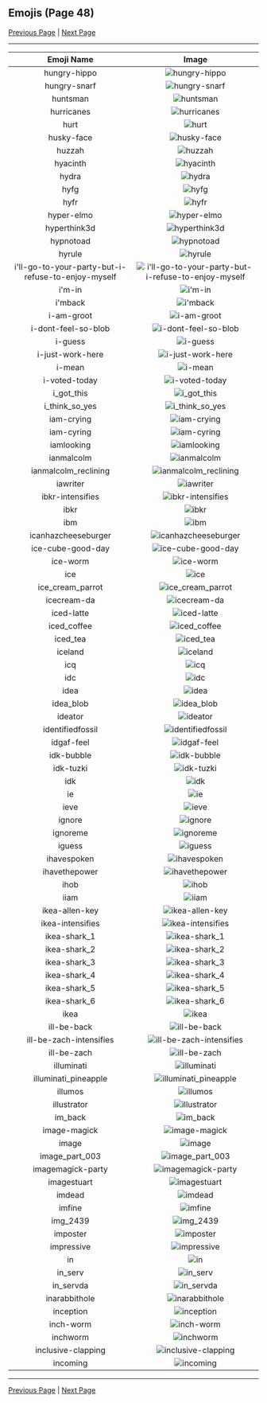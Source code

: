 
## Emojis (Page 48)

[Previous Page](/docs/hashicorp/page-h-0047.md)
  | [Next Page](/docs/hashicorp/page-i-0049.md)

<hr />

|Emoji Name|Image|
| :-: | :-: |
|hungry-hippo| ![hungry-hippo](/emojis/hashicorp/hungry-hippo.gif)|
|hungry-snarf| ![hungry-snarf](/emojis/hashicorp/hungry-snarf.png)|
|huntsman| ![huntsman](/emojis/hashicorp/huntsman.png)|
|hurricanes| ![hurricanes](/emojis/hashicorp/hurricanes.png)|
|hurt| ![hurt](/emojis/hashicorp/hurt.png)|
|husky-face| ![husky-face](/emojis/hashicorp/husky-face.png)|
|huzzah| ![huzzah](/emojis/hashicorp/huzzah.gif)|
|hyacinth| ![hyacinth](/emojis/hashicorp/hyacinth.png)|
|hydra| ![hydra](/emojis/hashicorp/hydra.png)|
|hyfg| ![hyfg](/emojis/hashicorp/hyfg.jpg)|
|hyfr| ![hyfr](/emojis/hashicorp/hyfr.png)|
|hyper-elmo| ![hyper-elmo](/emojis/hashicorp/hyper-elmo.gif)|
|hyperthink3d| ![hyperthink3d](/emojis/hashicorp/hyperthink3d.gif)|
|hypnotoad| ![hypnotoad](/emojis/hashicorp/hypnotoad.gif)|
|hyrule| ![hyrule](/emojis/hashicorp/hyrule.png)|
|i'll-go-to-your-party-but-i-refuse-to-enjoy-myself| ![i'll-go-to-your-party-but-i-refuse-to-enjoy-myself](/emojis/hashicorp/i'll-go-to-your-party-but-i-refuse-to-enjoy-myself.png)|
|i'm-in| ![i'm-in](/emojis/hashicorp/i'm-in.gif)|
|i'mback| ![i'mback](/emojis/hashicorp/i'mback.jpg)|
|i-am-groot| ![i-am-groot](/emojis/hashicorp/i-am-groot.jpg)|
|i-dont-feel-so-blob| ![i-dont-feel-so-blob](/emojis/hashicorp/i-dont-feel-so-blob.gif)|
|i-guess| ![i-guess](/emojis/hashicorp/i-guess.png)|
|i-just-work-here| ![i-just-work-here](/emojis/hashicorp/i-just-work-here.png)|
|i-mean| ![i-mean](/emojis/hashicorp/i-mean.png)|
|i-voted-today| ![i-voted-today](/emojis/hashicorp/i-voted-today.png)|
|i_got_this| ![i_got_this](/emojis/hashicorp/i_got_this.jpg)|
|i_think_so_yes| ![i_think_so_yes](/emojis/hashicorp/i_think_so_yes.png)|
|iam-crying| ![iam-crying](/emojis/hashicorp/iam-crying.gif)|
|iam-cyring| ![iam-cyring](/emojis/hashicorp/iam-cyring.gif)|
|iamlooking| ![iamlooking](/emojis/hashicorp/iamlooking.jpg)|
|ianmalcolm| ![ianmalcolm](/emojis/hashicorp/ianmalcolm.png)|
|ianmalcolm_reclining| ![ianmalcolm_reclining](/emojis/hashicorp/ianmalcolm_reclining.png)|
|iawriter| ![iawriter](/emojis/hashicorp/iawriter.png)|
|ibkr-intensifies| ![ibkr-intensifies](/emojis/hashicorp/ibkr-intensifies.gif)|
|ibkr| ![ibkr](/emojis/hashicorp/ibkr.png)|
|ibm| ![ibm](/emojis/hashicorp/ibm.jpg)|
|icanhazcheeseburger| ![icanhazcheeseburger](/emojis/hashicorp/icanhazcheeseburger.png)|
|ice-cube-good-day| ![ice-cube-good-day](/emojis/hashicorp/ice-cube-good-day.png)|
|ice-worm| ![ice-worm](/emojis/hashicorp/ice-worm.png)|
|ice| ![ice](/emojis/hashicorp/ice.png)|
|ice_cream_parrot| ![ice_cream_parrot](/emojis/hashicorp/ice_cream_parrot.gif)|
|icecream-da| ![icecream-da](/emojis/hashicorp/icecream-da.png)|
|iced-latte| ![iced-latte](/emojis/hashicorp/iced-latte.png)|
|iced_coffee| ![iced_coffee](/emojis/hashicorp/iced_coffee.png)|
|iced_tea| ![iced_tea](/emojis/hashicorp/iced_tea.png)|
|iceland| ![iceland](/emojis/hashicorp/iceland.png)|
|icq| ![icq](/emojis/hashicorp/icq.png)|
|idc| ![idc](/emojis/hashicorp/idc.png)|
|idea| ![idea](/emojis/hashicorp/idea.png)|
|idea_blob| ![idea_blob](/emojis/hashicorp/idea_blob.png)|
|ideator| ![ideator](/emojis/hashicorp/ideator.png)|
|identifiedfossil| ![identifiedfossil](/emojis/hashicorp/identifiedfossil.png)|
|idgaf-feel| ![idgaf-feel](/emojis/hashicorp/idgaf-feel.png)|
|idk-bubble| ![idk-bubble](/emojis/hashicorp/idk-bubble.gif)|
|idk-tuzki| ![idk-tuzki](/emojis/hashicorp/idk-tuzki.gif)|
|idk| ![idk](/emojis/hashicorp/idk.png)|
|ie| ![ie](/emojis/hashicorp/ie.png)|
|ieve| ![ieve](/emojis/hashicorp/ieve.png)|
|ignore| ![ignore](/emojis/hashicorp/ignore.png)|
|ignoreme| ![ignoreme](/emojis/hashicorp/ignoreme.jpg)|
|iguess| ![iguess](/emojis/hashicorp/iguess.png)|
|ihavespoken| ![ihavespoken](/emojis/hashicorp/ihavespoken.jpg)|
|ihavethepower| ![ihavethepower](/emojis/hashicorp/ihavethepower.gif)|
|ihob| ![ihob](/emojis/hashicorp/ihob.png)|
|iiam| ![iiam](/emojis/hashicorp/iiam.gif)|
|ikea-allen-key| ![ikea-allen-key](/emojis/hashicorp/ikea-allen-key.png)|
|ikea-intensifies| ![ikea-intensifies](/emojis/hashicorp/ikea-intensifies.gif)|
|ikea-shark_1| ![ikea-shark_1](/emojis/hashicorp/ikea-shark_1.png)|
|ikea-shark_2| ![ikea-shark_2](/emojis/hashicorp/ikea-shark_2.png)|
|ikea-shark_3| ![ikea-shark_3](/emojis/hashicorp/ikea-shark_3.png)|
|ikea-shark_4| ![ikea-shark_4](/emojis/hashicorp/ikea-shark_4.png)|
|ikea-shark_5| ![ikea-shark_5](/emojis/hashicorp/ikea-shark_5.png)|
|ikea-shark_6| ![ikea-shark_6](/emojis/hashicorp/ikea-shark_6.png)|
|ikea| ![ikea](/emojis/hashicorp/ikea.png)|
|ill-be-back| ![ill-be-back](/emojis/hashicorp/ill-be-back.png)|
|ill-be-zach-intensifies| ![ill-be-zach-intensifies](/emojis/hashicorp/ill-be-zach-intensifies.gif)|
|ill-be-zach| ![ill-be-zach](/emojis/hashicorp/ill-be-zach.png)|
|illuminati| ![illuminati](/emojis/hashicorp/illuminati.png)|
|illuminati_pineapple| ![illuminati_pineapple](/emojis/hashicorp/illuminati_pineapple.png)|
|illumos| ![illumos](/emojis/hashicorp/illumos.png)|
|illustrator| ![illustrator](/emojis/hashicorp/illustrator.png)|
|im_back| ![im_back](/emojis/hashicorp/im_back.png)|
|image-magick| ![image-magick](/emojis/hashicorp/image-magick.png)|
|image| ![image](/emojis/hashicorp/image.png)|
|image_part_003| ![image_part_003](/emojis/hashicorp/image_part_003.png)|
|imagemagick-party| ![imagemagick-party](/emojis/hashicorp/imagemagick-party.gif)|
|imagestuart| ![imagestuart](/emojis/hashicorp/imagestuart.png)|
|imdead| ![imdead](/emojis/hashicorp/imdead.png)|
|imfine| ![imfine](/emojis/hashicorp/imfine.png)|
|img_2439| ![img_2439](/emojis/hashicorp/img_2439.jpg)|
|imposter| ![imposter](/emojis/hashicorp/imposter.png)|
|impressive| ![impressive](/emojis/hashicorp/impressive.jpg)|
|in| ![in](/emojis/hashicorp/in.png)|
|in_serv| ![in_serv](/emojis/hashicorp/in_serv.png)|
|in_servda| ![in_servda](/emojis/hashicorp/in_servda.png)|
|inarabbithole| ![inarabbithole](/emojis/hashicorp/inarabbithole.jpg)|
|inception| ![inception](/emojis/hashicorp/inception.gif)|
|inch-worm| ![inch-worm](/emojis/hashicorp/inch-worm.png)|
|inchworm| ![inchworm](/emojis/hashicorp/inchworm.png)|
|inclusive-clapping| ![inclusive-clapping](/emojis/hashicorp/inclusive-clapping.gif)|
|incoming| ![incoming](/emojis/hashicorp/incoming.png)|

<hr/>

[Previous Page](/docs/hashicorp/page-h-0047.md)
  | [Next Page](/docs/hashicorp/page-i-0049.md)